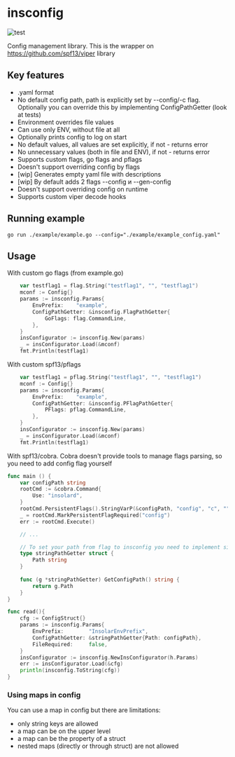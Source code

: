 # insconfig

![test](https://github.com/insolar/insconfig/workflows/test/badge.svg)

Config management library.
This is the wrapper on https://github.com/spf13/viper library

## Key features
- .yaml format
- No default config path, path is explicitly set by --config/-c flag. Optionally you can override this by implementing ConfigPathGetter (look at tests)
- Environment overrides file values
- Can use only ENV, without file at all
- Optionally prints config to log on start
- No default values, all values are set explicitly, if not - returns error
- No unnecessary values (both in file and ENV), if not - returns error
- Supports custom flags, go flags and pflags
- Doesn't support overriding config by flags
- [wip] Generates empty yaml file with descriptions
- [wip] By default adds 2 flags --config и --gen-config
- Doesn't support overriding config on runtime
- Supports custom viper decode hooks

## Running example 
```
go run ./example/example.go --config="./example/example_config.yaml"
```

## Usage

With custom go flags (from example.go)
```go
    var testflag1 = flag.String("testflag1", "", "testflag1")
	mconf := Config{}
	params := insconfig.Params{
		EnvPrefix:    "example",
		ConfigPathGetter: &insconfig.FlagPathGetter{
			GoFlags: flag.CommandLine,
		},
	}
    insConfigurator := insconfig.New(params)
    _ = insConfigurator.Load(&mconf)
    fmt.Println(testflag1)
```

With custom spf13/pflags
```go
    var testflag1 = pflag.String("testflag1", "", "testflag1")
    mconf := Config{}
    params := insconfig.Params{
        EnvPrefix:    "example",
        ConfigPathGetter: &insconfig.PFlagPathGetter{
            PFlags: pflag.CommandLine,
        },
    }
    insConfigurator := insconfig.New(params)
    _ = insConfigurator.Load(&mconf)
    fmt.Println(testflag1)
```

With spf13/cobra. Cobra doesn't provide tools to manage flags parsing, so you need to add config flag yourself

```go
func main () {
    var configPath string
    rootCmd := &cobra.Command{
        Use: "insolard",
    }
    rootCmd.PersistentFlags().StringVarP(&configPath, "config", "c", "", "path to config file")
    _ = rootCmd.MarkPersistentFlagRequired("config")
    err := rootCmd.Execute()

    // ...

    // To set your path from flag to insconfig you need to implement simple ConfigPathGetter interface and return path 
    type stringPathGetter struct {
        Path string
    }
    
    func (g *stringPathGetter) GetConfigPath() string {
        return g.Path
    }
}

func read(){
    cfg := ConfigStruct{}
    params := insconfig.Params{
        EnvPrefix:        "InsolarEnvPrefix",
        ConfigPathGetter: &stringPathGetter{Path: configPath},
        FileRequired:     false,
    }
    insConfigurator := insconfig.NewInsConfigurator(h.Params)
    err := insConfigurator.Load(&cfg)
    println(insconfig.ToString(cfg))
}
```
### Using maps in config
You can use a map in config but there are limitations:
- only string keys are allowed
- a map can be on the upper level
- a map can be the property of a struct
- nested maps (directly or through struct) are not allowed